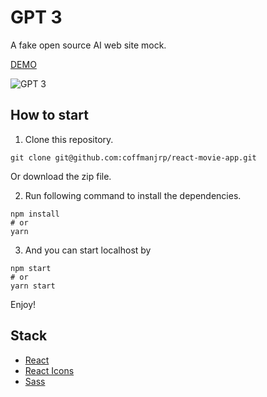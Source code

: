 # GPT 3

A fake open source AI web site mock.

[DEMO](pensive-booth-c90b5d)

![GPT 3](https://res.cloudinary.com/coffmanjrp-dev/image/upload/v1643330840/coffmanjrp.io/gpt_3_8ef19ef53e.png)

## How to start

1. Clone this repository.

```
git clone git@github.com:coffmanjrp/react-movie-app.git
```

Or download the zip file.

2. Run following command to install the dependencies.

```
npm install
# or
yarn
```

3. And you can start localhost by

```
npm start
# or
yarn start
```

Enjoy!

## Stack

- [React](https://reactjs.org/)
- [React Icons](https://react-icons.github.io/react-icons/)
- [Sass](https://sass-lang.com/)
